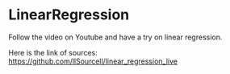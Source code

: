 # LinearRegression
Follow the video on Youtube and have a try on linear regression.

Here is the link of sources:
https://github.com/llSourcell/linear_regression_live
